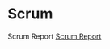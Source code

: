 # Scrum
Scrum Report
[Scrum Report](https://docs.google.com/document/d/1l7bi7XLU6KZ1Z1FRFlyHrCQTTt69irjfJuNsEWRBovE/edit?usp=sharing)
